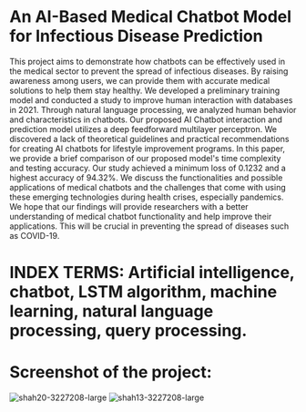 # An AI-Based Medical Chatbot Model for Infectious Disease Prediction

This project aims to demonstrate how chatbots can be effectively used in the medical sector to prevent the spread of infectious diseases. By raising awareness among users, we can provide them with accurate medical solutions to help them stay healthy. We developed a preliminary training model and conducted a study to improve human interaction with databases in 2021. Through natural language processing, we analyzed human behavior and characteristics in chatbots. Our proposed AI Chatbot interaction and prediction model utilizes a deep feedforward multilayer perceptron. We discovered a lack of theoretical guidelines and practical recommendations for creating AI chatbots for lifestyle improvement programs. In this paper, we provide a brief comparison of our proposed model's time complexity and testing accuracy. Our study achieved a minimum loss of 0.1232 and a highest accuracy of 94.32%. We discuss the functionalities and possible applications of medical chatbots and the challenges that come with using these emerging technologies during health crises, especially pandemics. We hope that our findings will provide researchers with a better understanding of medical chatbot functionality and help improve their applications. This will be crucial in preventing the spread of diseases such as COVID-19.

# INDEX TERMS:  Artificial intelligence, chatbot, LSTM algorithm, machine learning, natural language processing, query processing.

# Screenshot of the project: 
![shah20-3227208-large](https://github.com/sgsayani/Medical-bot/assets/71175346/11397b19-d35b-40a2-80ed-250824474f11)
![shah13-3227208-large](https://github.com/sgsayani/Medical-bot/assets/71175346/34f4c40b-93bb-4747-a30e-674fe424b11c)

